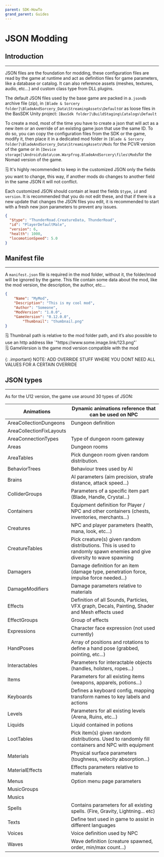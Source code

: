 ```yaml
---
parent: SDK-HowTo
grand_parent: Guides
---
```

# JSON Modding

## Introduction

---

JSON files are the foundation for modding, these configuration files are read by the game at runtime and act as definition files for game parameters, like a database or catalog. It can also reference assets (meshes, textures, audio, etc...) and custom class type from DLL plugins. 

The default JSON files used by the base game are packed in a`.jsondb` archive file (zip), in `[Blade & Sorcery folder]\BladeAndSorcery_Data\StreamingAssets\Default`or as loose files in the BasSDK Unity project: `[BasSdk folder]\BuildStaging\Catalogs\Default`

To create a mod, most of the time you have to create a json that will act as a new item or an override of an existing game json that use the same ID. To do so, you can copy the configuration files from the SDK or the game, modify it, then place it in a dedicated mod folder in `[Blade & Sorcery folder]\BladeAndSorcery_Data\StreamingAssets\Mods` for the PCVR version of the game or in  `[Device storage]\Android\data\com.Warpfrog.BladeAndSorcery\files\Mods`for the Nomad version of the game.

<aside>
🗒️ It's highly recommended to keep in the customized JSON only the fields you want to change, this way, if another mods do changes to another field in the same JSON it will not conflict.

</aside>

Each customized JSON should contain at least the fields `$type`, `id` and `version`. It is recommended that you do not edit these, and that if there is a new update that changes the JSON files you edit, it is recommended to start with a fresh new json parameters to prevent any issues.

```json
{
  "$type": "ThunderRoad.CreatureData, ThunderRoad",
  "id": "PlayerDefaultMale",
  "version": 6,
  "health": 1000,
  "locomotionSpeed": 5.0
}
```

## Manifest file

---

A `manifest.json` file is required in the mod folder, without it, the folder/mod will be ignored by the game. This file contain some data about the mod, like the mod version, the description, the author, etc...

```json
{
    "Name": "MyMod",
    "Description": "This is my cool mod",
    "Author": "Someone",
    "ModVersion": "1.0.0",
    "GameVersion": "0.12.0.0",
		"Thumbnail": "thumbnail.png"
}
```

<aside>
🗒️ Thumbnail path is relative to the mod folder path, and it’s also possible to use an http address like `"https://www.some.image.link/123.png"`

</aside>

<aside>
🗒️ GameVersion is the game mod version compatible with the mod

</aside>

{: .important}
NOTE: ADD OVERRIDE STUFF WHERE YOU DONT NEED ALL VALUES FOR A CERTAIN OVERRIDE


## JSON types

---

As for the U12 version, the game use around 30 types of JSON:

| Animations  | Dynamic animations reference that can be used on NPC |
| --- | --- |
| AreaCollectionDungeons  | Dungeon definition |
| AreaCollectionFixLayouts  |  |
| AreaConnectionTypes  | Type of dungeon room gateway |
| Areas  | Dungeon rooms |
| AreaTables  | Pick dungeon room given random distribution. |
| BehaviorTrees  | Behaviour trees used by AI |
| Brains  | AI parameters (aim precision, strafe distance, attack speed...) |
| ColliderGroups  | Parameters of a specific item part (Blade, Handle, Crystal...) |
| Containers | Equipment definition for Player / NPC and other containers (chests, inventories, merchants...) |
| Creatures | NPC and player parameters (health, mana, look, etc…) |
| CreatureTables | Pick creature(s) given random distributions. This is used to randomly spawn enemies and give diversity to wave spawning |
| Damagers | Damage definition for an item (damage type, penetration force, impulse force needed...) |
| DamageModifiers | Damage parameters relative to materials |
| Effects | Definition of all Sounds, Particles, VFX graph, Decals, Painting, Shader and Mesh effects used |
| EffectGroups | Group of effects |
| Expressions | Character face expression (not used currently) |
| HandPoses | Array of positions and rotations to define a hand pose (grabbed, pointing, etc...) |
| Interactables | Parameters for interactable objects (handles, holsters, ropes...) |
| Items | Parameters for all existing items (weapons, apparels, potions...) |
| Keyboards | Defines a keyboard config, mapping transform names to key labels and actions |
| Levels | Parameters for all existing levels (Arena, Ruins, etc...) |
| Liquids | Liquid contained in potions |
| LootTables | Pick item(s) given random distributions. Used to randomly fill containers and NPC with equipment |
| Materials  | Physical surface parameters (toughness, velocity absorption...) |
| MaterialEffects  | Effects parameters relative to materials |
| Menus | Option menu page parameters |
| MusicGroups |  |
| Musics |  |
| Spells | Contains parameters for all existing spells. (Fire, Gravity, Lightning... etc) |
| Texts | Define text used in game to assist in different languages |
| Voices | Voice definition used by NPC |
| Waves | Wave definition (creature spawned, order, min/max count...) |